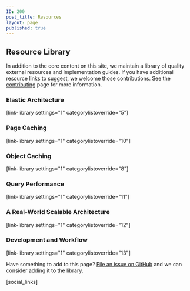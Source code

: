 ```yaml
---
ID: 200
post_title: Resources
layout: page
published: true
---
```


## Resource Library

In addition to the core content on this site, we maintain a library of quality external resources and implementation guides. If you have additional resource links to suggest, we welcome those contributions. See the [contributing](/contributing/) page for more information.

### Elastic Architecture
[link-library settings="1" categorylistoverride="5"] 

### Page Caching
[link-library settings="1" categorylistoverride="10"] 

### Object Caching
[link-library settings="1" categorylistoverride="8"] 

### Query Performance
[link-library settings="1" categorylistoverride="11"] 

### A Real-World Scalable Architecture
[link-library settings="1" categorylistoverride="12"] 

### Development and Workflow
[link-library settings="1" categorylistoverride="13"]  

Have something to add to this page? [File an issue on GitHub](https://github.com/pantheon-systems/wordpress-at-scale/issues/new?labels=resource) and we can consider adding it to the library.

<!---
Do not edit below this line. Automatically pulls in resources.
-->

[social_links]
